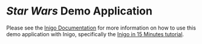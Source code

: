 # *Star Wars* Demo Application

Please see the [Inigo Documentation](https://docs.inigo.io/) for more information on how to use this demo application with Inigo, specifically the [Inigo in 15 Minutes tutorial](https://docs.inigo.io/tutorials/tutorials_part_1).